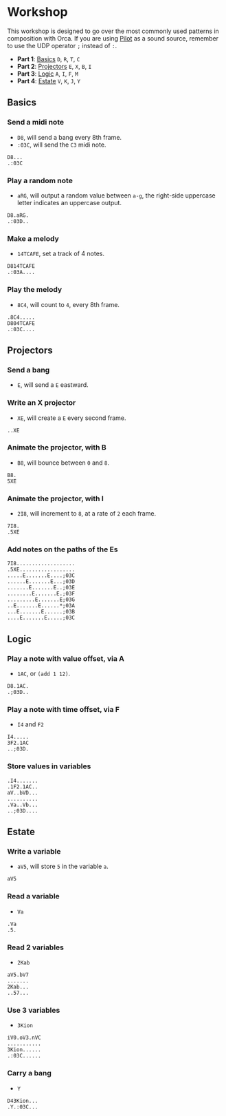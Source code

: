 # Workshop

This workshop is designed to go over the most commonly used patterns in composition with Orca. If you are using [Pilot](http://github.com/hundredrabbits/Pilot) as a sound source, remember to use the UDP operator `;` instead of `:`.

- **Part 1**: [Basics](#Basics) `D`, `R`, `T`, `C`
- **Part 2**: [Projectors](#Projectors) `E`, `X`, `B`, `I`
- **Part 3**: [Logic](#Logic) `A`, `I`, `F`, `M`
- **Part 4**: [Estate](#Estate) `V`, `K`, `J`, `Y`

## Basics

### Send a midi note

- `D8`, will send a bang every 8th frame.
- `:03C`, will send the `C3` midi note.

```
D8...
.:03C
```

### Play a random note

- `aRG`, will output a random value between `a-g`, the right-side uppercase letter indicates an uppercase output.

```
D8.aRG.
.:03D..
```

### Make a melody

- `14TCAFE`, set a track of 4 notes.

```
D814TCAFE
.:03A....
```

### Play the melody

- `8C4`, will count to `4`, every 8th frame.

```
.8C4.....
D804TCAFE
.:03C....
```

## Projectors

### Send a bang

- `E`, will send a `E` eastward.

### Write an X projector

- `XE`, will create a `E` every second frame.

```
..XE
```

### Animate the projector, with B

- `B8`, will bounce between `0` and `8`.

```
B8.
5XE
```

### Animate the projector, with I

- `2I8`, will increment to `8`, at a rate of `2` each frame.

```
7I8.
.5XE
```

### Add notes on the paths of the Es

```
7I8...................
.5XE..................
.....E.......E....;03C
......E.......E...;03D
.......E.......E..;03E
........E.......E.;03F
.........E.......E;03G
..E.......E......*;03A
...E.......E......;03B
....E.......E.....;03C
```

## Logic

### Play a note with value offset, via A

- `1AC`, or `(add 1 12)`.

```
D8.1AC.
.;03D..
```

### Play a note with time offset, via F

- `I4` and `F2`

```
I4.....
3F2.1AC
..;03D.
```

### Store values in variables

```
.I4.......
.1F2.1AC..
aV..bVD...
..........
.Va..Vb...
..;03D....
```

## Estate

### Write a variable

- `aV5`, will store `5` in the variable `a`.

```
aV5
```

### Read a variable

- `Va`

```
.Va
.5.
```

### Read 2 variables

- `2Kab`

```
aV5.bV7
.......
2Kab...
..57...
```

### Use 3 variables

- `3Kion`

```
iV0.oV3.nVC
...........
3Kion......
.:03C......
```

### Carry a bang

- `Y`

```
D43Kion...
.Y.:03C...
```